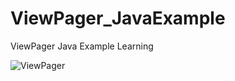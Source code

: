 # ViewPager_JavaExample
ViewPager Java Example Learning


![ViewPager](https://github.com/ProgrammerAL01/ViewPager_JavaExample/assets/141438585/0c8ebb57-2ca2-4d3a-ac2a-cfde9a3ebe6f)

